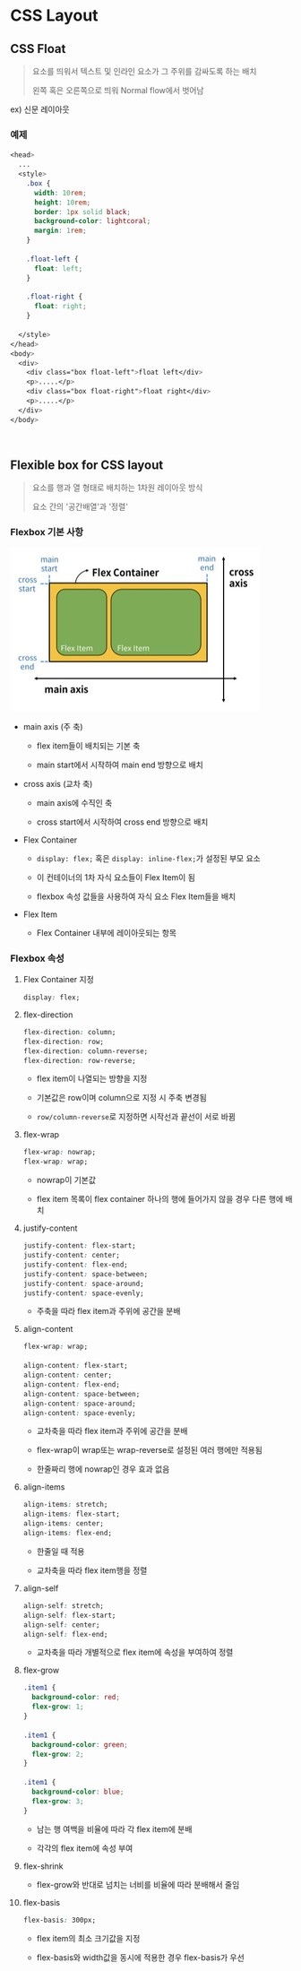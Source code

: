 # CSS Layout

## CSS Float

> 요소를 띄워서 텍스트 및 인라인 요소가 그 주위를 감싸도록 하는 배치
> 
> 왼쪽 혹은 오른쪽으로 띄워 Normal flow에서 벗어남

ex) 신문 레이아웃

### 예제
```css
<head>
  ...
  <style>
    .box {
      width: 10rem;
      height: 10rem;
      border: 1px solid black;
      background-color: lightcoral;
      margin: 1rem;
    }

    .float-left {
      float: left;
    }

    .float-right {
      float: right;
    }

  </style>
</head>
<body>
  <div>
    <div class="box float-left">float left</div>
    <p>.....</p>
    <div class="box float-right">float right</div>
    <p>.....</p>
  </div>
</body>
```

<br>

## Flexible box for CSS layout

> 요소를 행과 열 형태로 배치하는 1차원 레이아웃 방식
> 
> 요소 간의 '공간배열'과 '정렬'

### Flexbox 기본 사항
![flexbox](image/flexbox.jpg)

- main axis (주 축)
  - flex item들이 배치되는 기본 축

  - main start에서 시작하여 main end 방향으로 배치

- cross axis (교차 축)
  - main axis에 수직인 축

  - cross start에서 시작하여 cross end 방향으로 배치

- Flex Container
  - `display: flex;` 혹은 `display: inline-flex;`가 설정된 부모 요소

  - 이 컨테이너의 1차 자식 요소들이 Flex Item이 됨

  - flexbox 속성 값들을 사용하여 자식 요소 Flex Item들을 배치

- Flex Item
  - Flex Container 내부에 레이아웃되는 항목


### Flexbox 속성
1. Flex Container 지정
    ```css
    display: flex;
    ```


2. flex-direction
    ```css
    flex-direction: column;
    flex-direction: row;
    flex-direction: column-reverse;
    flex-direction: row-reverse;
    ```
    - flex item이 나열되는 방향을 지정

    - 기본값은 row이며 column으로 지정 시 주축 변경됨

    - `row/column-reverse`로 지정하면 시작선과 끝선이 서로 바뀜


3. flex-wrap
    ```css
    flex-wrap: nowrap;
    flex-wrap: wrap;
    ```
    - nowrap이 기본값

    - flex item 목록이 flex container 하나의 행에 들어가지 않을 경우 다른 행에 배치


4. justify-content
    ```css
    justify-content: flex-start;
    justify-content: center;
    justify-content: flex-end;
    justify-content: space-between;
    justify-content: space-around;
    justify-content: space-evenly;
    ```
    - 주축을 따라 flex item과 주위에 공간을 분배


5. align-content
    ```css
    flex-wrap: wrap;

    align-content: flex-start;
    align-content: center; 
    align-content: flex-end;
    align-content: space-between;
    align-content: space-around;
    align-content: space-evenly;
    ```
    - 교차축을 따라 flex item과 주위에 공간을 분배

    - flex-wrap이 wrap또는 wrap-reverse로 설정된 여러 행에만 적용됨

    - 한줄짜리 행에 nowrap인 경우 효과 없음


6. align-items
    ```css
    align-items: stretch;
    align-items: flex-start;
    align-items: center;
    align-items: flex-end;
    ```
    - 한줄일 때 적용

    - 교차축을 따라 flex item행을 정렬


7. align-self
    ```css
    align-self: stretch;
    align-self: flex-start;
    align-self: center;
    align-self: flex-end;
    ```
    - 교차축을 따라 개별적으로 flex item에 속성을 부여하여 정렬


8. flex-grow
    ```css
    .item1 {
      background-color: red;
      flex-grow: 1;
    }

    .item1 {
      background-color: green;
      flex-grow: 2;
    }

    .item1 {
      background-color: blue;
      flex-grow: 3;
    }
    ```
    - 남는 행 여백을 비율에 따라 각 flex item에 분배

    - 각각의 flex item에 속성 부여


9. flex-shrink
    - flex-grow와 반대로 넘치는 너비를 비율에 따라 분배해서 줄임


10. flex-basis
    ```css
    flex-basis: 300px;
    ```
    - flex item의 최소 크기값을 지정

    - flex-basis와 width값을 동시에 적용한 경우 flex-basis가 우선
